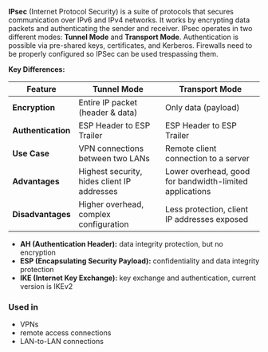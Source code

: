 **IPsec** (Internet Protocol Security) is a suite of protocols that secures communication over IPv6 and IPv4 networks. It works by encrypting data packets and authenticating the sender and receiver. IPsec operates in two different modes: **Tunnel Mode** and **Transport Mode**. Authentication is possible via pre-shared keys, certificates, and Kerberos.
Firewalls need to be properly configured so IPSec can be used trespassing them.

**Key Differences:**

| Feature            | Tunnel Mode                                 | Transport Mode                                          |
| ------------------ | ------------------------------------------- | ------------------------------------------------------- |
| **Encryption**     | Entire IP packet (header & data)            | Only data (payload)                                     |
| **Authentication** | ESP Header to ESP Trailer                   | ESP Header to ESP Trailer                               |
| **Use Case**       | VPN connections between two LANs            | Remote client connection to a server                    |
| **Advantages**     | Highest security, hides client IP addresses | Lower overhead, good for bandwidth-limited applications |
| **Disadvantages**  | Higher overhead, complex configuration      | Less protection, client IP addresses exposed            |

- **AH (Authentication Header):** data integrity protection, but no encryption
- **ESP (Encapsulating Security Payload):** confidentiality and data integrity protection
- **IKE (Internet Key Exchange):** key exchange and authentication, current version is IKEv2

### Used in
- VPNs
- remote access connections
- LAN-to-LAN connections